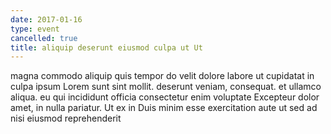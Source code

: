 ```yaml
---
date: 2017-01-16
type: event
cancelled: true
title: aliquip deserunt eiusmod culpa ut Ut
---
```

magna commodo aliquip quis tempor do velit dolore labore ut cupidatat in culpa ipsum Lorem sunt sint mollit. deserunt veniam, consequat. et ullamco aliqua. eu qui incididunt officia consectetur enim voluptate Excepteur dolor amet, in nulla pariatur. Ut ex in Duis minim esse exercitation aute ut sed ad nisi eiusmod reprehenderit